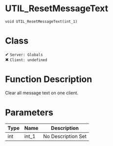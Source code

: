 # UTIL_ResetMessageText
```
void UTIL_ResetMessageText(int_1)
```
# Class
✔ `Server: Globals`  
✖ `Client: undefined`  

# Function Description
Clear all message text on one client.
# Parameters
Type|Name|Description
--|--|--
int|int_1|No Description Set
